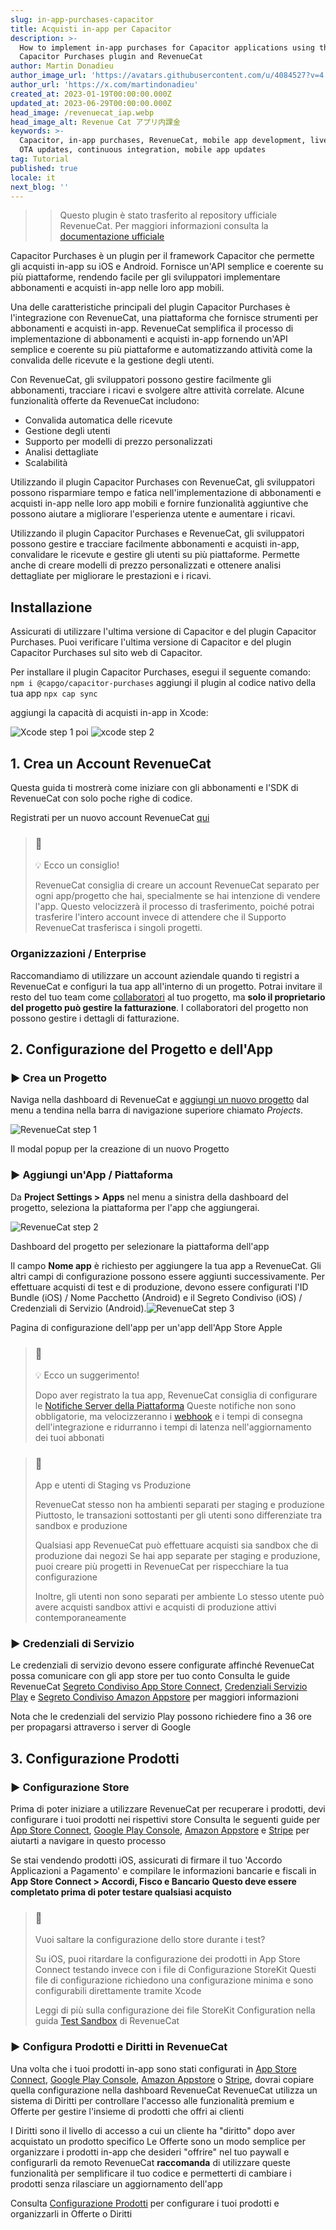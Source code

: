 ```yaml
---
slug: in-app-purchases-capacitor
title: Acquisti in-app per Capacitor
description: >-
  How to implement in-app purchases for Capacitor applications using the
  Capacitor Purchases plugin and RevenueCat
author: Martin Donadieu
author_image_url: 'https://avatars.githubusercontent.com/u/4084527?v=4'
author_url: 'https://x.com/martindonadieu'
created_at: 2023-01-19T00:00:00.000Z
updated_at: 2023-06-29T00:00:00.000Z
head_image: /revenuecat_iap.webp
head_image_alt: Revenue Cat アプリ内課金
keywords: >-
  Capacitor, in-app purchases, RevenueCat, mobile app development, live updates,
  OTA updates, continuous integration, mobile app updates
tag: Tutorial
published: true
locale: it
next_blog: ''
---
```


>> Questo plugin è stato trasferito al repository ufficiale RevenueCat. Per maggiori informazioni consulta la [documentazione ufficiale](https://www.revenuecat.com/docs/getting-started/installation/capacitor)

Capacitor Purchases è un plugin per il framework Capacitor che permette gli acquisti in-app su iOS e Android. Fornisce un'API semplice e coerente su più piattaforme, rendendo facile per gli sviluppatori implementare abbonamenti e acquisti in-app nelle loro app mobili.

Una delle caratteristiche principali del plugin Capacitor Purchases è l'integrazione con RevenueCat, una piattaforma che fornisce strumenti per abbonamenti e acquisti in-app. RevenueCat semplifica il processo di implementazione di abbonamenti e acquisti in-app fornendo un'API semplice e coerente su più piattaforme e automatizzando attività come la convalida delle ricevute e la gestione degli utenti.

Con RevenueCat, gli sviluppatori possono gestire facilmente gli abbonamenti, tracciare i ricavi e svolgere altre attività correlate. Alcune funzionalità offerte da RevenueCat includono:

- Convalida automatica delle ricevute
- Gestione degli utenti
- Supporto per modelli di prezzo personalizzati
- Analisi dettagliate
- Scalabilità

Utilizzando il plugin Capacitor Purchases con RevenueCat, gli sviluppatori possono risparmiare tempo e fatica nell'implementazione di abbonamenti e acquisti in-app nelle loro app mobili e fornire funzionalità aggiuntive che possono aiutare a migliorare l'esperienza utente e aumentare i ricavi.

Utilizzando il plugin Capacitor Purchases e RevenueCat, gli sviluppatori possono gestire e tracciare facilmente abbonamenti e acquisti in-app, convalidare le ricevute e gestire gli utenti su più piattaforme. Permette anche di creare modelli di prezzo personalizzati e ottenere analisi dettagliate per migliorare le prestazioni e i ricavi.

## Installazione

Assicurati di utilizzare l'ultima versione di Capacitor e del plugin Capacitor Purchases. Puoi verificare l'ultima versione di Capacitor e del plugin Capacitor Purchases sul sito web di Capacitor.

Per installare il plugin Capacitor Purchases, esegui il seguente comando:
`npm i @capgo/capacitor-purchases`
aggiungi il plugin al codice nativo della tua app
`npx cap sync`

aggiungi la capacità di acquisti in-app in Xcode:

![Xcode step 1](/iap_step1.webp)
poi
![xcode step 2](/iap_step2.webp)

## 1. Crea un Account RevenueCat
Questa guida ti mostrerà come iniziare con gli abbonamenti e l'SDK di RevenueCat con solo poche righe di codice.

Registrati per un nuovo account RevenueCat [qui](https://app.revenuecat.com/)

> ### 📘
> 
> 💡 Ecco un consiglio!
> 
> RevenueCat consiglia di creare un account RevenueCat separato per ogni app/progetto che hai, specialmente se hai intenzione di vendere l'app. Questo velocizzerà il processo di trasferimento, poiché potrai trasferire l'intero account invece di attendere che il Supporto RevenueCat trasferisca i singoli progetti.

### Organizzazioni / Enterprise

Raccomandiamo di utilizzare un account aziendale quando ti registri a RevenueCat e configuri la tua app all'interno di un progetto. Potrai invitare il resto del tuo team come [collaboratori](https://www.revenuecat.com/docs/collaborators/) al tuo progetto, ma **solo il proprietario del progetto può gestire la fatturazione**. I collaboratori del progetto non possono gestire i dettagli di fatturazione.

## 2. Configurazione del Progetto e dell'App

### ▶️ Crea un Progetto

Naviga nella dashboard di RevenueCat e [aggiungi un nuovo progetto](https://app.revenuecat.com/overview/) dal menu a tendina nella barra di navigazione superiore chiamato _Projects_.

![RevenueCat step 1](/revenuecat_step1.webp)

Il modal popup per la creazione di un nuovo Progetto

### ▶️ Aggiungi un'App / Piattaforma

Da **Project Settings > Apps** nel menu a sinistra della dashboard del progetto, seleziona la piattaforma per l'app che aggiungerai.

![RevenueCat step 2](/revenuecat_step2.webp)

Dashboard del progetto per selezionare la piattaforma dell'app

Il campo **Nome app** è richiesto per aggiungere la tua app a RevenueCat. Gli altri campi di configurazione possono essere aggiunti successivamente. Per effettuare acquisti di test e di produzione, devono essere configurati l'ID Bundle (iOS) / Nome Pacchetto (Android) e il Segreto Condiviso (iOS) / Credenziali di Servizio (Android).![RevenueCat step 3](/revenuecat_step3.webp)

Pagina di configurazione dell'app per un'app dell'App Store Apple

> ### 📘
> 
> 💡 Ecco un suggerimento!
> 
> Dopo aver registrato la tua app, RevenueCat consiglia di configurare le [Notifiche Server della Piattaforma](https://www.revenuecat.com/docs/server-notifications/) Queste notifiche non sono obbligatorie, ma velocizzeranno i [webhook](https://www.revenuecat.com/docs/webhooks/) e i tempi di consegna dell'integrazione e ridurranno i tempi di latenza nell'aggiornamento dei tuoi abbonati

> ### 📘
> 
> App e utenti di Staging vs Produzione
> 
> RevenueCat stesso non ha ambienti separati per staging e produzione Piuttosto, le transazioni sottostanti per gli utenti sono differenziate tra sandbox e produzione
> 
> Qualsiasi app RevenueCat può effettuare acquisti sia sandbox che di produzione dai negozi Se hai app separate per staging e produzione, puoi creare più progetti in RevenueCat per rispecchiare la tua configurazione
> 
> Inoltre, gli utenti non sono separati per ambiente Lo stesso utente può avere acquisti sandbox attivi e acquisti di produzione attivi contemporaneamente

### ▶️ Credenziali di Servizio

Le credenziali di servizio devono essere configurate affinché RevenueCat possa comunicare con gli app store per tuo conto Consulta le guide RevenueCat [Segreto Condiviso App Store Connect](https://www.revenuecat.com/docs/itunesconnect-app-specific-shared-secret/), [Credenziali Servizio Play](https://www.revenuecat.com/docs/creating-play-service-credentials/) e [Segreto Condiviso Amazon Appstore](https://www.revenuecat.com/docs/service-credentials/amazon-appstore-credentials/) per maggiori informazioni

Nota che le credenziali del servizio Play possono richiedere fino a 36 ore per propagarsi attraverso i server di Google

## 3. Configurazione Prodotti

### ▶️ Configurazione Store

Prima di poter iniziare a utilizzare RevenueCat per recuperare i prodotti, devi configurare i tuoi prodotti nei rispettivi store Consulta le seguenti guide per [App Store Connect](https://www.revenuecat.com/docs/ios-products/), [Google Play Console](https://www.revenuecat.com/docs/android-products/), [Amazon Appstore](https://www.revenuecat.com/docs/amazon-product-setup/) e [Stripe](https://www.revenuecat.com/docs/stripe-products/) per aiutarti a navigare in questo processo

Se stai vendendo prodotti iOS, assicurati di firmare il tuo 'Accordo Applicazioni a Pagamento' e compilare le informazioni bancarie e fiscali in **App Store Connect > Accordi, Fisco e Bancario** **Questo deve essere completato prima di poter testare qualsiasi acquisto**

> ### 📘
> 
> Vuoi saltare la configurazione dello store durante i test?
> 
> Su iOS, puoi ritardare la configurazione dei prodotti in App Store Connect testando invece con i file di Configurazione StoreKit Questi file di configurazione richiedono una configurazione minima e sono configurabili direttamente tramite Xcode
> 
> Leggi di più sulla configurazione dei file StoreKit Configuration nella guida [Test Sandbox](https://www.revenuecat.com/docs/apple-app-store/#ios-14-only-testing-on-the-simulator) di RevenueCat

### ▶️ Configura Prodotti e Diritti in RevenueCat

Una volta che i tuoi prodotti in-app sono stati configurati in [App Store Connect](https://www.revenuecat.com/docs/ios-products/), [Google Play Console](https://www.revenuecat.com/docs/android-products/), [Amazon Appstore](https://www.revenuecat.com/docs/amazon-product-setup/) o [Stripe](https://www.revenuecat.com/docs/stripe-products/), dovrai copiare quella configurazione nella dashboard RevenueCat RevenueCat utilizza un sistema di Diritti per controllare l'accesso alle funzionalità premium e Offerte per gestire l'insieme di prodotti che offri ai clienti

I Diritti sono il livello di accesso a cui un cliente ha "diritto" dopo aver acquistato un prodotto specifico
Le Offerte sono un modo semplice per organizzare i prodotti in-app che desideri "offrire" nel tuo paywall e configurarli da remoto RevenueCat **raccomanda** di utilizzare queste funzionalità per semplificare il tuo codice e permetterti di cambiare i prodotti senza rilasciare un aggiornamento dell'app

Consulta [Configurazione Prodotti](https://www.revenuecat.com/docs/entitlements/) per configurare i tuoi prodotti e organizzarli in Offerte o Diritti